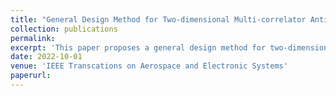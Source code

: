 ```yaml
---
title: "General Design Method for Two-dimensional Multi-correlator Anti-multipath Tracking Loop for BOC Signals"
collection: publications
permalink: 
excerpt: 'This paper proposes a general design method for two-dimensional multi-correlator anti-multipath tracking (TMAT) structures based on heuristic optimization. Compared with 2-D tracking loops equipped with traditional anti-multipath structures, such as narrow early minus late (NEML) and double delta (DD) structures, TMAT structures designed for different signals with different bandwidths always have better multipath mitigation performance without any degradation of tracking robustness. According to case studies, because of the great anti-multipath improvement of TMAT structures, the slight degradation in thermal noise performance can be acceptable. Also, the designed TMAT structures are insensitive to relative amplitude of multipath and bandwidth of signals, indicating the great practicality of this technique.'
date: 2022-10-01
venue: 'IEEE Transcations on Aerospace and Electronic Systems'
paperurl: 
---
```

